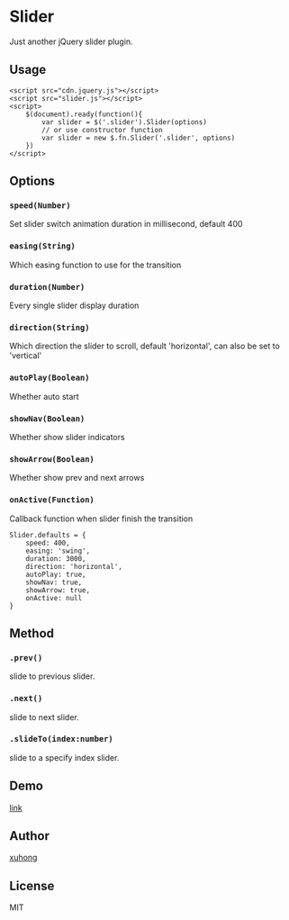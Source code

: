 # Slider
Just another jQuery slider plugin.

## Usage
```
<script src="cdn.jquery.js"></script>
<script src="slider.js"></script>
<script>
	$(document).ready(function(){
		var slider = $('.slider').Slider(options)
		// or use constructor function
		var slider = new $.fn.Slider('.slider', options)
	})
</script>
```

## Options

### `speed(Number)`
Set slider switch animation duration in millisecond, default 400

### `easing(String)`
Which easing function to use for the transition

### `duration(Number)`
Every single slider display duration

### `direction(String)`
Which direction the slider to scroll, default 'horizontal', can also be set to 'vertical'

### `autoPlay(Boolean)`
Whether auto start

### `showNav(Boolean)`
Whether show slider indicators

### `showArrow(Boolean)`
Whether show prev and next arrows

### `onActive(Function)`
Callback function when slider finish the transition

```
Slider.defaults = {
	speed: 400, 
	easing: 'swing', 
	duration: 3000, 
	direction: 'horizontal', 
	autoPlay: true, 
	showNav: true, 
	showArrow: true,
	onActive: null
}
```

## Method

### `.prev()`
slide to previous slider.

### `.next()`
slide to next slider.

### `.slideTo(index:number)`
slide to a specify index slider.


## Demo

[link](https://xuhong.github.io/slider)

## Author
[xuhong](https://github.com/xuhong)

## License
MIT